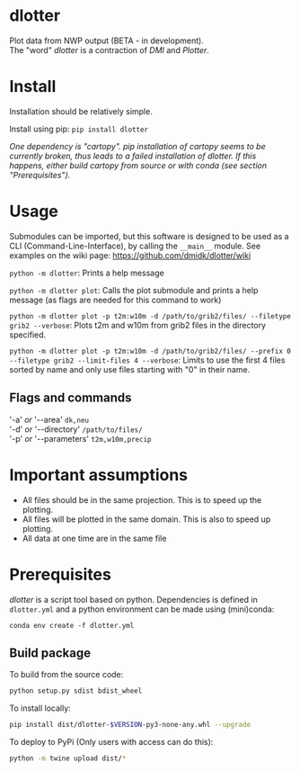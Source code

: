 # dlotter
Plot data from NWP output (BETA - in development).\
The "word" *dlotter* is a contraction of *DMI* and *Plotter*.

# Install
Installation should be relatively simple. 

Install using pip: `pip install dlotter`

*One dependency is "cartopy". pip installation of cartopy seems to be currently broken, thus leads to a failed installation of dlotter. If this happens, either build cartopy from source or with conda (see section "Prerequisites").*

# Usage
Submodules can be imported, but this software is designed to be used as a CLI (Command-Line-Interface), by calling the `__main__` module. See examples on the wiki page: https://github.com/dmidk/dlotter/wiki

`python -m dlotter`: Prints a help message

`python -m dlotter plot`: Calls the plot submodule and prints a help message (as flags are needed for this command to work)

`python -m dlotter plot -p t2m:w10m -d /path/to/grib2/files/ --filetype grib2 --verbose`: Plots t2m and w10m from grib2 files in the directory specified.

`python -m dlotter plot -p t2m:w10m -d /path/to/grib2/files/ --prefix 0 --filetype grib2 --limit-files 4 --verbose`: Limits to use the first 4 files sorted by name and only use files starting with "0" in their name.

## Flags and commands
'-a' *or* '--area' `dk,neu`\
'-d' *or* '--directory' `/path/to/files/`\
'-p' *or* '--parameters' `t2m,w10m,precip`


# Important assumptions
- All files should be in the same projection. This is to speed up the plotting.
- All files will be plotted in the same domain. This is also to speed up plotting.
- All data at one time are in the same file

# Prerequisites
*dlotter* is a script tool based on python. Dependencies is defined in `dlotter.yml` and a python environment can be made using (mini)conda:

`conda env create -f dlotter.yml`


## Build package
To build from the source code:
```sh
python setup.py sdist bdist_wheel
```
To install locally:
```sh
pip install dist/dlotter-$VERSION-py3-none-any.whl --upgrade
```
To deploy to PyPi (Only users with access can do this):
```sh
python -m twine upload dist/*
```